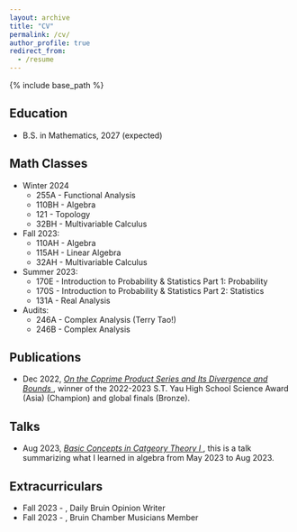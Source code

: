 ```yaml
---
layout: archive
title: "CV"
permalink: /cv/
author_profile: true
redirect_from:
  - /resume
---
```


{% include base_path %}

Education
------
* B.S. in Mathematics, 2027 (expected)
  
Math Classes
------
* Winter 2024
  + 255A - Functional Analysis
  + 110BH - Algebra
  + 121 - Topology
  + 32BH - Multivariable Calculus
* Fall 2023:
  + 110AH - Algebra 
  + 115AH - Linear Algebra
  + 32AH - Multivariable Calculus
* Summer 2023:
  + 170E - Introduction to Probability & Statistics Part 1: Probability
  + 170S - Introduction to Probability & Statistics Part 2: Statistics
  + 131A - Real Analysis
* Audits:
  + 246A - Complex Analysis (Terry Tao!)
  + 246B - Complex Analysis
    
Publications
------
* Dec 2022, <a href="https://drive.google.com/file/d/1XE6-QVYHrVWyFg-2u4yom5OPNqoixJw_/view?usp=sharing"> *On the Coprime Product Series and Its Divergence and Bounds* </a>, winner of the 2022-2023 S.T. Yau High School Science Award (Asia) (Champion) and global finals (Bronze).
  
Talks
------
* Aug 2023, <a href="https://drive.google.com/file/d/11osYw7-6TlMaAoz0Ns-5TaqgeEsCY6in/view?usp=sharing"> *Basic Concepts in Catgeory Theory I* </a>, this is a talk summarizing what I learned in algebra from May 2023 to Aug 2023.

Extracurriculars
------
* Fall 2023 - , Daily Bruin Opinion Writer
* Fall 2023 - , Bruin Chamber Musicians Member
